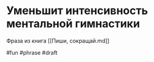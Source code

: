 # Уменьшит интенсивность ментальной гимнастики 

Фраза из книга [[Пиши, сокращай.md]]

#fun #phrase
#draft